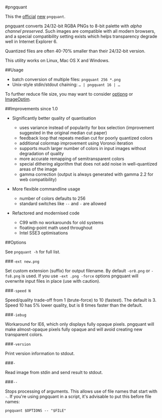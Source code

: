 #pngquant

This the [official](http://www.libpng.org/pub/png/apps/pngquant.html) [new](http://pngquant.org) `pngquant`.

pngquant converts 24/32-bit RGBA PNGs to 8-bit palette with *alpha channel preserved*. Such images are compatible with all modern browsers, and a special compatibility setting exists which helps transparency degrade well in Internet Explorer 6.

Quantized files are often 40-70% smaller than their 24/32-bit version.

This utility works on Linux, Mac OS X and Windows.

##Usage

- batch conversion of multiple files: `pngquant 256 *.png`
- Unix-style stdin/stdout chaining: `… | pngquant 16 | …`

To further reduce file size, you may want to consider [optipng](http://optipng.sourceforge.net) or [ImageOptim](http://imageoptim.pornel.net).


##Improvements since 1.0

* Significantly better quality of quantisation

  - uses variance instead of popularity for box selection (improvement suggested in the original median cut paper)
  - feedback loop that repeats median cut for poorly quantized colors
  - additional colormap improvement using Voronoi iteration
  - supports much larger number of colors in input images without degradation of quality
  - more accurate remapping of semitransparent colors
  - special dithering algorithm that does not add noise in well-quantized areas of the image
  - gamma correction (output is always generated with gamma 2.2 for web compatibility)

* More flexible commandline usage

  - number of colors defaults to 256
  - standard switches like `--` and `-` are allowed

* Refactored and modernised code

  - C99 with no workarounds for old systems
  - floating-point math used throughout
  - Intel SSE3 optimisations


##Options

See `pngquant -h` for full list.

###`-ext new.png`

Set custom extension (suffix) for output filename. By default `-or8.png` or `-fs8.png` is used. If you use `-ext .png -force` options pngquant will overwrite input files in place (use with caution).

###`-speed N`

Speed/quality trade-off from 1 (brute-force) to 10 (fastest). The default is 3. Speed 10 has 5% lower quality, but is 8 times faster than the default.

###`-iebug`

Workaround for IE6, which only displays fully opaque pixels. pngquant will make almost-opaque pixels fully opaque and will avoid creating new transparent colors.

###`-version`

Print version information to stdout.

###`-`

Read image from stdin and send result to stdout.

###`--`

Stops processing of arguments. This allows use of file names that start with `-`. If you're using pngquant in a script, it's advisable to put this before file names:

    pngquant $OPTIONS -- "$FILE"


